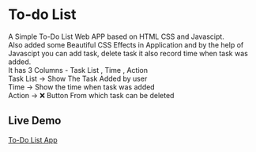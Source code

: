 # To-do List
A Simple To-Do List Web APP based on HTML CSS and Javascipt. <br>
Also added some Beautiful CSS Effects in Application and by the help of Javascipt you can add task, delete task it also record time when task was added. <br>
It has 3 Columns - Task List , Time , Action <br>
Task List -> Show The Task Added by user <br>
Time -> Show the time when task was added <br>
Action -> ❌ Button From which task can be deleted<br>

## Live Demo 

[To-Do List App](https://sachin320.github.io/todolist)